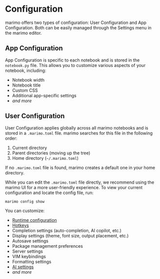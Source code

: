 # Configuration

marimo offers two types of configuration: User Configuration and App Configuration. Both can be easily managed through the Settings menu in the marimo editor.

## App Configuration

App Configuration is specific to each notebook and is stored in the `notebook.py` file. This allows you to customize various aspects of your notebook, including:

- Notebook width
- Notebook title
- Custom CSS
- Additional app-specific settings
- _and more_

## User Configuration

User Configuration applies globally across all marimo notebooks and is stored in a `.marimo.toml` file. marimo searches for this file in the following order:

1. Current directory
2. Parent directories (moving up the tree)
3. Home directory (`~/.marimo.toml`)

If no `.marimo.toml` file is found, marimo creates a default one in your home directory.

While you can edit the `.marimo.toml` file directly, we recommend using the marimo UI for a more user-friendly experience. To view your current configuration and locate the config file, run:

```bash
marimo config show
```

You can customize:

- [Runtime configuration](/guides/runtime_configuration.md)
- [Hotkeys](/guides/editor_features/hotkeys.md)
- Completion settings (auto-completion, AI copilot, etc.)
- Display settings (theme, font size, output placement, etc.)
- Autosave settings
- Package management preferences
- Server settings
- VIM keybindings
- Formatting settings
- [AI settings](/guides/editor_features/ai_completion.md)
- _and more_
